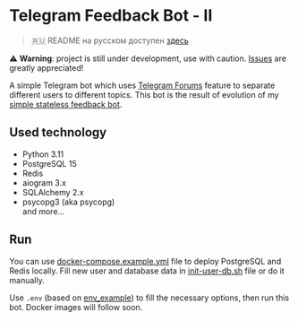 # Telegram Feedback Bot - II

> 🇷🇺 README на русском доступен [здесь](README.ru.md)

⚠️ **Warning**: project is still under development, use with caution. 
[Issues](https://github.com/MasterGroosha/telegram-feedback-bot-topics/issues) are greatly appreciated!

A simple Telegram bot which uses [Telegram Forums](https://telegram.org/evolution#october-2022) feature to 
separate different users to different topics. This bot is the result of evolution of my 
[simple stateless feedback bot](https://github.com/MasterGroosha/telegram-feedback-bot).

## Used technology

* Python 3.11
* PostgreSQL 15
* Redis
* aiogram 3.x
* SQLAlchemy 2.x
* psycopg3 (aka psycopg)  
and more...

## Run

You can use [docker-compose.example.yml](docker-compose.example.yml) file to deploy PostgreSQL and Redis locally. 
Fill new user and database data in [init-user-db.sh](init-user-db.sh) file or do it manually.

Use `.env` (based on [env_example](env_example)) to fill the necessary options, then run this bot. 
Docker images will follow soon.
